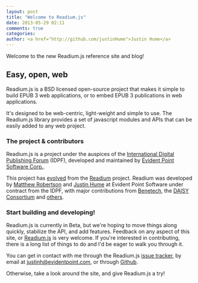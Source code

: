 ```yaml
---
layout: post
title: "Welcome to Readium.js"
date: 2013-05-29 02:11
comments: true
categories: 
author: <a href="http://github.com/justinHume">Justin Hume</a>
---
```


Welcome to the new Readium.js reference site and blog!

## Easy, open, web
Readium.js is a BSD licensed open-source project that makes it simple to build EPUB 3 web applications, or to embed EPUB 3 publications in web applications. 

<!--more-->

It's designed to be web-centric, light-weight and simple to use. The Readium.js library provides a set of javascript modules and APIs that can be easily added to any web project.

### The project & contributors
Readium.js is a project under the auspices of the [International Digital Publishing Forum]() (IDPF), developed and maintained by [Evident Point Software Corp.](). 

This project has [evolved](/Readium-Web-Components/about/history-and-goals.html) from the [Readium](http://readium.org) project. Readium was developed by [Matthew Robertson](https://github.com/matthewrobertson) and [Justin Hume](http://github.com/justinHume) at Evident Point Software under contract from the IDPF, with major contributions from [Benetech](http://www.benetech.org/literacy/bookshare.shtml), the [DAISY Consortium](http://www.daisy.org/home) and [others](https://github.com/readium/readium/contributors).

### Start building and developing!
Readium.js is currently in Beta, but we're hoping to move things along quickly, stabilize the API, and add features. Feedback on any aspect of this site, or [Readium.js](http://github.com/readium/Readium-Web-Components) is very welcome. If you're interested in contributing, there is a long list of things to do and I'd be eager to walk you through it. 

You can get in contact with me through the Readium.js [issue tracker](https://github.com/readium/Readium-Web-Components/issues), by email at justinh@evidentpoint.com, or through [Github](http://github.com/justinHume).

Otherwise, take a look around the site, and give Readium.js a try!